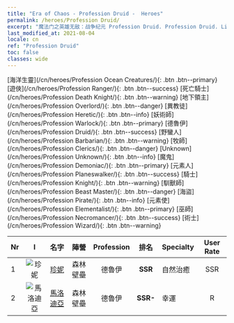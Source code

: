 ```yaml
---
title: "Era of Chaos - Profession Druid -  Heroes"
permalink: /heroes/Profession Druid/
excerpt: "魔法门之英雄无敌：战争纪元 Profession Druid. Profession Druid. List of Profession  in Era of Chaos"
last_modified_at: 2021-08-04
locale: cn
ref: "Profession Druid"
toc: false
classes: wide
---
```

 [海洋生靈](/cn/heroes/Profession Ocean Creatures/){: .btn .btn--primary} [遊俠](/cn/heroes/Profession Ranger/){: .btn .btn--success} [死亡騎士](/cn/heroes/Profession Death Knight/){: .btn .btn--warning} [地下領主](/cn/heroes/Profession Overlord/){: .btn .btn--danger} [異教徒](/cn/heroes/Profession Heretic/){: .btn .btn--info} [妖術師](/cn/heroes/Profession Warlock/){: .btn .btn--primary} [德魯伊](/cn/heroes/Profession Druid/){: .btn .btn--success} [野蠻人](/cn/heroes/Profession Barbarian/){: .btn .btn--warning} [牧師](/cn/heroes/Profession Clerics/){: .btn .btn--danger} [Unknown](/cn/heroes/Profession Unknown/){: .btn .btn--info} [魔鬼](/cn/heroes/Profession Demoniac/){: .btn .btn--primary} [元素人](/cn/heroes/Profession Planeswalker/){: .btn .btn--success} [騎士](/cn/heroes/Profession Knight/){: .btn .btn--warning} [馴獸師](/cn/heroes/Profession Beast Master/){: .btn .btn--danger} [海盜](/cn/heroes/Profession Pirate/){: .btn .btn--info} [元素使](/cn/heroes/Profession Elementalist/){: .btn .btn--primary} [巫師](/cn/heroes/Profession Necromancer/){: .btn .btn--success} [術士](/cn/heroes/Profession Wizard/){: .btn .btn--warning} 

  | Nr |  I |    名字    |  陣營  |  Profession   |  排名  |    Specialty     | User Rate  | 
  |:---|:--:|:-----------|:-------:|:-------------:|:------:|:-----------------|:----:|
  | 1 | ![珍妮](/images/h/h_Gem.jpg) | [珍妮](/cn/heroes/Gem/) | 森林壁壘 | 德魯伊 | **SSR** |  自然治癒 | SSR |
  | 2 | ![馬洛迪亞](/images/h/h_Melodia.jpg) | [馬洛迪亞](/cn/heroes/Melodia/) | 森林壁壘 | 德魯伊 | **SSR-** |  幸運 | R |
